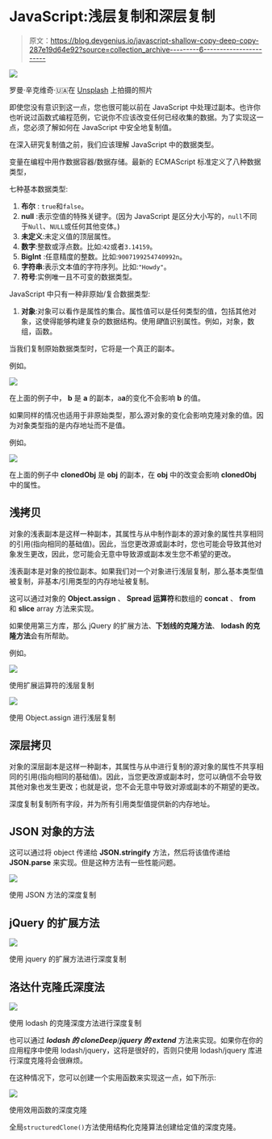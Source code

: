 # JavaScript:浅层复制和深层复制

> 原文：<https://blog.devgenius.io/javascript-shallow-copy-deep-copy-287e19d64e92?source=collection_archive---------6----------------------->

![](img/c5d9e71e8dc0cb0863e23b8ae857925c.png)

罗曼·辛克维奇·🇺🇦在 [Unsplash](https://unsplash.com?utm_source=medium&utm_medium=referral) 上拍摄的照片

即使您没有意识到这一点，您也很可能以前在 JavaScript 中处理过副本。也许你也听说过函数式编程范例，它说你不应该改变任何已经收集的数据。为了实现这一点，您必须了解如何在 JavaScript 中安全地复制值。

在深入研究复制值之前，我们应该理解 JavaScript 中的数据类型。

变量在编程中用作数据容器/数据存储。最新的 ECMAScript 标准定义了八种数据类型，

七种基本数据类型:

1.  **布尔** : `true`和`false`。
2.  **null** :表示空值的特殊关键字。(因为 JavaScript 是区分大小写的，`null`不同于`Null`、`NULL`或任何其他变体。)
3.  **未定义**:未定义值的顶层属性。
4.  **数字**:整数或浮点数。比如:`42`或者`3.14159`。
5.  **BigInt** :任意精度的整数。比如:`9007199254740992n`。
6.  **字符串**:表示文本值的字符序列。比如:`"Howdy"`。
7.  **符号**:实例唯一且不可变的数据类型。

JavaScript 中只有一种非原始/复合数据类型:

1.  **对象**:对象可以看作是属性的集合。属性值可以是任何类型的值，包括其他对象，这使得能够构建复杂的数据结构。使用*键*值识别属性。例如，对象，数组，函数。

当我们复制原始数据类型时，它将是一个真正的副本。

例如。

![](img/666bac3521def3db86c4eb8a07811191.png)

在上面的例子中， **b** 是 **a** 的副本，a**a**的变化不会影响 **b** 的值。

如果同样的情况也适用于非原始类型，那么源对象的变化会影响克隆对象的值。因为对象类型指的是内存地址而不是值。

例如。

![](img/9b1f18d439c5396f97104165dfc898f2.png)

在上面的例子中 **clonedObj** 是 **obj** 的副本，在 **obj** 中的改变会影响 **clonedObj** 中的属性。

## 浅拷贝

对象的浅表副本是这样一种副本，其属性与从中制作副本的源对象的属性共享相同的引用(指向相同的基础值)。因此，当您更改源或副本时，您也可能会导致其他对象发生更改，因此，您可能会无意中导致源或副本发生您不希望的更改。

浅表副本是对象的按位副本。如果我们对一个对象进行浅层复制，那么基本类型值被复制，非基本/引用类型的内存地址被复制。

这可以通过对象的 **Object.assign** 、 **Spread 运算符**和数组的 **concat** 、 **from** 和 **slice** array 方法来实现。

如果使用第三方库，那么 jQuery 的扩展方法、**下划线的克隆方法**、 **lodash 的克隆方法**会有所帮助。

例如。

![](img/b89045f23300409494191081959780dc.png)

使用扩展运算符的浅层复制

![](img/7d01f8760c8f03d3b043c4b540c34fb8.png)

使用 Object.assign 进行浅层复制

## 深层拷贝

对象的深层副本是这样一种副本，其属性与从中进行复制的源对象的属性不共享相同的引用(指向相同的基础值)。因此，当您更改源或副本时，您可以确信不会导致其他对象也发生更改；也就是说，您不会无意中导致对源或副本的不期望的更改。

深度复制复制所有字段，并为所有引用类型值提供新的内存地址。

## JSON 对象的方法

这可以通过将 object 传递给 **JSON.stringify** 方法，然后将该值传递给 **JSON.parse** 来实现。但是这种方法有一些性能问题。

![](img/cb8fb664e19f14fb7f97c9f5baf84b65.png)

使用 JSON 方法的深度复制

## **jQuery 的扩展方法**

![](img/f2934640357f3ffbe8cbf1d23acc921b.png)

使用 jquery 的扩展方法进行深度复制

## 洛达什克隆氏深度法

![](img/48b97e776d094fe4097db16caa399ec0.png)

使用 lodash 的克隆深度方法进行深度复制

也可以通过 ***lodash 的 cloneDeep***/***jquery 的 extend*** 方法来实现。如果你在你的应用程序中使用 lodash/jquery，这将是很好的，否则只使用 lodash/jquery 库进行深度克隆将会很麻烦。

在这种情况下，您可以创建一个实用函数来实现这一点，如下所示:

![](img/168826ce54535d2624c8cd84b8379937.png)

使用效用函数的深度克隆

全局`structuredClone()`方法使用结构化克隆算法创建给定值的深度克隆。